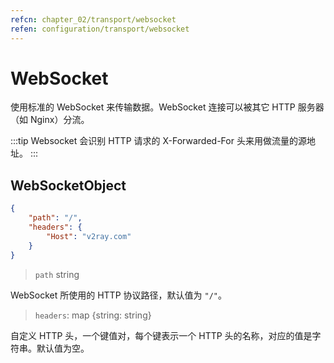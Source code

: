 ```yaml
---
refcn: chapter_02/transport/websocket
refen: configuration/transport/websocket
---
```


# WebSocket

使用标准的 WebSocket 来传输数据。WebSocket 连接可以被其它 HTTP 服务器（如 Nginx）分流。

:::tip
Websocket 会识别 HTTP 请求的 X-Forwarded-For 头来用做流量的源地址。
:::

## WebSocketObject

```json
{
    "path": "/",
    "headers": {
        "Host": "v2ray.com"
    }
}
```

> `path` string

WebSocket 所使用的 HTTP 协议路径，默认值为 `"/"`。

> `headers`: map \{string: string\}

自定义 HTTP 头，一个键值对，每个键表示一个 HTTP 头的名称，对应的值是字符串。默认值为空。
